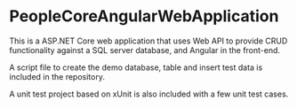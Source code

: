 # PeopleCoreAngularWebApplication
This is a ASP.NET Core web application that uses Web API to provide CRUD functionality against a SQL server database,
and Angular in the front-end.

A script file to create the demo database, table and insert test data is included in the repository.

A unit test project based on xUnit is also included with a few unit test cases.
